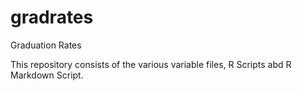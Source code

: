 # gradrates
Graduation Rates

This repository consists of the various variable files, R Scripts abd R Markdown Script.

